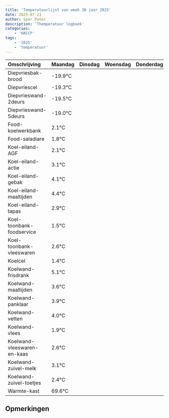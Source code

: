 ```yaml
---
title: 'Temperatuurlijst van week 30 jaar 2025'
date: 2025-07-21
author: Spar Pater
description: 'Themperatuur logboek'
categories:
    - 'HACCP'
tags:
    - '2025'
    - 'temperatuur'
---
```

|Omschrijving|Maandag|Dinsdag|Woensdag|Donderdag|Vrijdag|Zaterdag|Zondag|
|:---|:---|:---|:---|:---|:---|:---|:---|
|Diepvriesbak-brood|-19.9°C| | | | | | |
|Diepvriescel|-19.3°C| | | | | | |
|Diepvrieswand-2deurs|-19.5°C| | | | | | |
|Diepvrieswand-5deurs|-19.0°C| | | | | | |
|Food-koelwerkbank|2.1°C| | | | | | |
|Food-saladiare|1.8°C| | | | | | |
|Koel-eiland-AGF|2.1°C| | | | | | |
|Koel-eiland-actie|3.1°C| | | | | | |
|Koel-eiland-gebak|4.1°C| | | | | | |
|Koel-eiland-maaltijden|4.4°C| | | | | | |
|Koel-eiland-tapas|2.9°C| | | | | | |
|Koel-toonbank-foodservice|1.5°C| | | | | | |
|Koel-toonbank-vleeswaren|2.6°C| | | | | | |
|Koelcel|1.4°C| | | | | | |
|Koelwand-frisdrank|5.1°C| | | | | | |
|Koelwand-maaltijden|3.6°C| | | | | | |
|Koelwand-panklaar|3.9°C| | | | | | |
|Koelwand-vetten|4.0°C| | | | | | |
|Koelwand-vlees|1.9°C| | | | | | |
|Koelwand-vleeswaren-en-kaas|2.6°C| | | | | | |
|Koelwand-zuivel-melk|3.1°C| | | | | | |
|Koelwand-zuivel-toetjes|2.4°C| | | | | | |
|Warmte-kast|69.6°C| | | | | | |

## Opmerkingen


